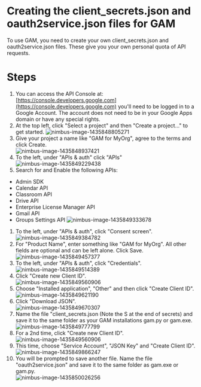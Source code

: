 # Creating the client\_secrets.json and oauth2service.json files for GAM
To use GAM, you need to create your own client\_secrets.json and oauth2service.json files. These give you your own personal quota of API requests.

# Steps

1. You can access the API Console at:
[https://console.developers.google.com](https://console.developers.google.com)
you'll need to be logged in to a Google Account. The account does not need to be in your Google Apps domain or have any special rights.  
1. At the top left, click "Select a project" and then "Create a project..." to get started.
![nimbus-image-1435848805271](https://cloud.githubusercontent.com/assets/4623536/8480856/0cca9682-20ae-11e5-8359-03392dcf732c.png)  
1. Give your project a name like "GAM for MyOrg", agree to the terms and click Create.  
![nimbus-image-1435848937421](https://cloud.githubusercontent.com/assets/4623536/8480855/0cca3cf0-20ae-11e5-86f7-498c34c65919.png)  
1. To the left, under "APIs & auth" click "APIs"  
![nimbus-image-1435849229438](https://cloud.githubusercontent.com/assets/4623536/8480858/0ccd087c-20ae-11e5-94dd-5145b2464216.png)  
1. Search for and Enable the following APIs:
  * Admin SDK
  * Calendar API
  * Classroom API
  * Drive API
  * Enterprise License Manager API
  * Gmail API
  * Groups Settings API
![nimbus-image-1435849333678](https://cloud.githubusercontent.com/assets/4623536/8480857/0ccb438e-20ae-11e5-8cd9-a58d6460632f.png)  
1. To the left, under "APIs & auth", click "Consent screen".  
![nimbus-image-1435849384782](https://cloud.githubusercontent.com/assets/4623536/8480853/0cc9b24e-20ae-11e5-8bb5-42eb1d65f717.png)  
1. For "Product Name", enter something like "GAM for MyOrg". All other fields are optional and can be left alone. Click Save.  
![nimbus-image-1435849457377](https://cloud.githubusercontent.com/assets/4623536/8480854/0cc9b7f8-20ae-11e5-9439-c00fb016c6e6.png)  
1. To the left, under "APIs & auth", click "Credentials".  
![nimbus-image-1435849514389](https://cloud.githubusercontent.com/assets/4623536/8480851/0cc2f7e2-20ae-11e5-8b3e-70de1d963ddd.png)  
1. Click "Create new Client ID".  
![nimbus-image-1435849560906](https://cloud.githubusercontent.com/assets/4623536/8480847/0cc0dc6e-20ae-11e5-90b5-07a440279124.png)  
1. Choose "Installed application", "Other" and then click "Create Client ID".  
![nimbus-image-1435849621190](https://cloud.githubusercontent.com/assets/4623536/8480850/0cc21854-20ae-11e5-8c77-3b077f03013c.png)  
1. Click "Download JSON".  
![nimbus-image-1435849670307](https://cloud.githubusercontent.com/assets/4623536/8480849/0cc21eda-20ae-11e5-8c3f-4b783da98132.png)  
1. Name the file "client_secrets.json (Note the S at the end of secrets) and save it to the same folder as your GAM installations gam.py or gam.exe.  
![nimbus-image-1435849777799](https://cloud.githubusercontent.com/assets/4623536/8480852/0cc37064-20ae-11e5-8266-d4fc68a4c779.png)
1. For a 2nd time, click "Create new Client ID".
![nimbus-image-1435849560906](https://cloud.githubusercontent.com/assets/4623536/8480847/0cc0dc6e-20ae-11e5-90b5-07a440279124.png)  
1. This time, choose "Service Account", "JSON Key" and "Create Client ID".  
![nimbus-image-1435849866247](https://cloud.githubusercontent.com/assets/4623536/8480848/0cc1b67a-20ae-11e5-8365-aadd319217b8.png)  
1. You will be prompted to save another file. Name the file "oauth2service.json" and save it to the same folder as gam.exe or gam.py.  
![nimbus-image-1435850026256](https://cloud.githubusercontent.com/assets/4623536/8480846/0cb85eb8-20ae-11e5-9dac-0b11d8703b0f.png)  
